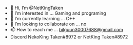 - 👋 Hi, I’m @NetKingTaken
- 👀 I’m interested in ... Gaming and programing 
- 🌱 I’m currently learning ... C++
- 💞️ I’m looking to collaborate on ... no
- 📫 How to reach me ... bilguun30007688@gmail.com 
- Discord NekoKing Taken#8972 or NetKing Taken#8972 

<!---
NetKingTaken/NetKingTaken is a ✨ special ✨ repository because its `README.md` (this file) appears on your GitHub profile.
You can click the Preview link to take a look at your changes.
--->
